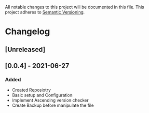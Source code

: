 All notable changes to this project will be documented in this file. This project adheres
to [Semantic Versioning](http://semver.org/).

# Changelog

## [Unreleased]


## [0.0.4] - 2021-06-27

### Added
- Created Reposiotry
- Basic setup and Configuration
- Implement Ascending version checker
- Create Backup before manipulate the file

